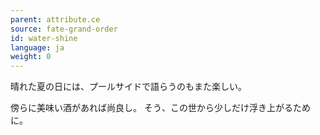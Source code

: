 ```yaml
---
parent: attribute.ce
source: fate-grand-order
id: water-shine
language: ja
weight: 0
---
```


晴れた夏の日には、プールサイドで語らうのもまた楽しい。

傍らに美味い酒があれば尚良し。
そう、この世から少しだけ浮き上がるために。
